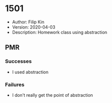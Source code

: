 # 1501
* Author: Filip Kin
* Version: 2020-04-03
* Description: Homework class using abstraction

## PMR
### Successes
- I used abstraction 
### Failures
- I don't really get the point of abstraction
